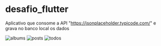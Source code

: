 # desafio_flutter

Aplicativo que consome a API "https://jsonplaceholder.typicode.com/" e grava no banco local os dados

![albums](https://i.imgur.com/T76t3bK.png) ![posts](https://i.imgur.com/G1H3u8B.png) ![todos](https://i.imgur.com/rZ1GcAk.png)
